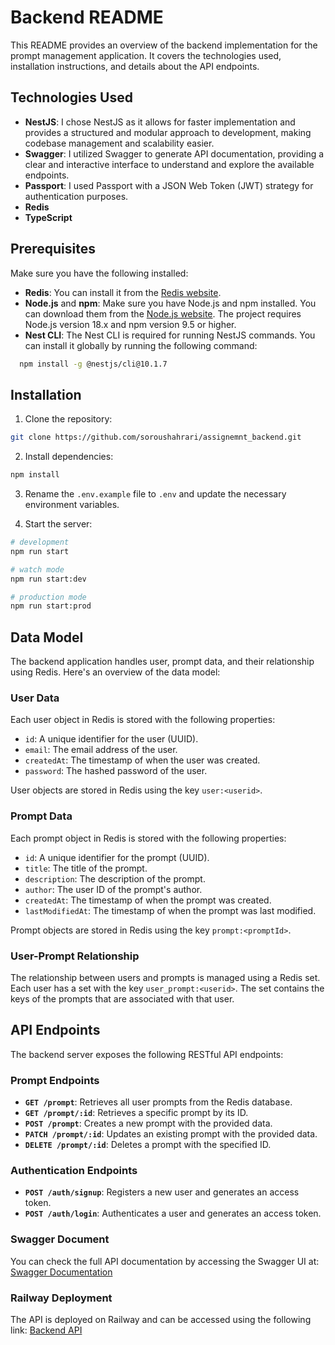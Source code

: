 # Backend README

This README provides an overview of the backend implementation for the prompt management application. It covers the technologies used, installation instructions, and details about the API endpoints.

## Technologies Used
- **NestJS**: I chose NestJS as it allows for faster implementation and provides a structured and modular approach to development, making codebase management and scalability easier.
- **Swagger**: I utilized Swagger to generate API documentation, providing a clear and interactive interface to understand and explore the available endpoints.
- **Passport**: I used Passport with a JSON Web Token (JWT) strategy for authentication purposes.
- **Redis**
- **TypeScript**


## Prerequisites
Make sure you have the following installed:

- **Redis**: You can install it from the [Redis website](https://redis.io/download).
- **Node.js** and **npm**: Make sure you have Node.js and npm installed. You can download them from the [Node.js website](https://nodejs.org). The project requires Node.js version 18.x and npm version 9.5 or higher.
- **Nest CLI**: The Nest CLI is required for running NestJS commands. You can install it globally by running the following command:
```bash
  npm install -g @nestjs/cli@10.1.7
```

## Installation
1. Clone the repository:
```bash
git clone https://github.com/soroushahrari/assignemnt_backend.git
```
2. Install dependencies:
```bash
npm install
```
3. Rename the `.env.example` file to `.env` and update the necessary environment variables.

4. Start the server:
```bash
# development
npm run start

# watch mode
npm run start:dev

# production mode
npm run start:prod
```

## Data Model

The backend application handles user, prompt data, and their relationship using Redis. Here's an overview of the data model:

### User Data
Each user object in Redis is stored with the following properties:
- `id`: A unique identifier for the user (UUID).
- `email`: The email address of the user.
- `createdAt`: The timestamp of when the user was created.
- `password`: The hashed password of the user.

User objects are stored in Redis using the key `user:<userid>`.

### Prompt Data
Each prompt object in Redis is stored with the following properties:
- `id`: A unique identifier for the prompt (UUID).
- `title`: The title of the prompt.
- `description`: The description of the prompt.
- `author`: The user ID of the prompt's author.
- `createdAt`: The timestamp of when the prompt was created.
- `lastModifiedAt`: The timestamp of when the prompt was last modified.

Prompt objects are stored in Redis using the key `prompt:<promptId>`.

### User-Prompt Relationship
The relationship between users and prompts is managed using a Redis set. Each user has a set with the key `user_prompt:<userid>`. The set contains the keys of the prompts that are associated with that user.

## API Endpoints

The backend server exposes the following RESTful API endpoints:

### Prompt Endpoints

- **`GET /prompt`**: Retrieves all user prompts from the Redis database.
- **`GET /prompt/:id`**: Retrieves a specific prompt by its ID.
- **`POST /prompt`**: Creates a new prompt with the provided data.
- **`PATCH /prompt/:id`**: Updates an existing prompt with the provided data.
- **`DELETE /prompt/:id`**: Deletes a prompt with the specified ID.

### Authentication Endpoints

- **`POST /auth/signup`**: Registers a new user and generates an access token.
- **`POST /auth/login`**: Authenticates a user and generates an access token.

### Swagger Document

You can check the full API documentation by accessing the Swagger UI at: [Swagger Documentation](https://assignemntbackend-production.up.railway.app/api)

### Railway Deployment

The API is deployed on Railway and can be accessed using the following link: [Backend API](https://assignemntbackend-production.up.railway.app)

